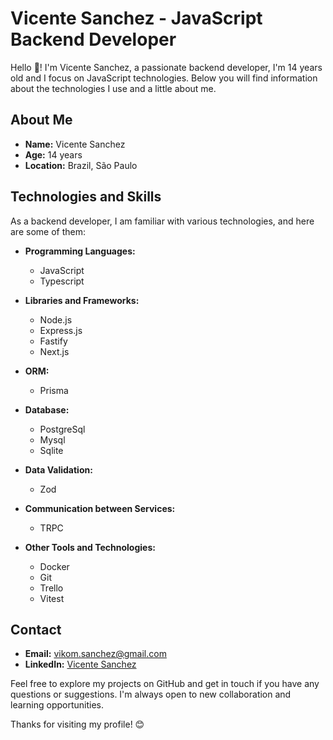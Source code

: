 # Vicente Sanchez - JavaScript Backend Developer

Hello 👋! I'm Vicente Sanchez, a passionate backend developer, I'm 14 years old and I focus on JavaScript technologies. Below you will find information about the technologies I use and a little about me.

## About Me
- **Name:** Vicente Sanchez
- **Age:** 14 years
- **Location:** Brazil, São Paulo

## Technologies and Skills
As a backend developer, I am familiar with various technologies, and here are some of them:

- **Programming Languages:**
  - JavaScript
  - Typescript

- **Libraries and Frameworks:**
  - Node.js
  - Express.js
  - Fastify
  - Next.js

- **ORM:**
  - Prisma 

- **Database:**
  - PostgreSql
  - Mysql
  - Sqlite

- **Data Validation:**
  - Zod

- **Communication between Services:**
  - TRPC

- **Other Tools and Technologies:**
  - Docker
  - Git
  - Trello
  - Vitest
<!-- 
## Featured Projects
- [Project Name 1](link to the repository): Brief description of the project.
- [Project Name 2](link to the repository): Brief description of the project.
!-->

## Contact
- **Email:** [vikom.sanchez@gmail.com](mailto:vikom.sanchez@gmail.com)
- **LinkedIn:** [Vicente Sanchez](https://www.linkedin.com/in/vicentesan)
<!-- 
## Contributions
- [Project/Open Source Contribution 1](link to the contribution): Brief description of the contribution.
- [Project/Open Source Contribution 2](link to the contribution): Brief description of the contribution.


## Future Goals
- []
!-->

Feel free to explore my projects on GitHub and get in touch if you have any questions or suggestions. I'm always open to new collaboration and learning opportunities.

Thanks for visiting my profile! 😊
